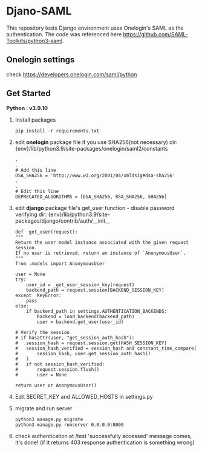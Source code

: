 # Djano-SAML

This repository tests Django environment uses Onelogin's SAML as the authentication.
The code was referenced here https://github.com/SAML-Toolkits/python3-saml.


## Onelogin settings

check https://developers.onelogin.com/saml/python

## Get Started

**Python : v3.9.10**
1. Install packages
	```
	pip install -r requirements.txt
	```
2. edit **onelogin** package file if you use SHA256(not necessary)
dir: {env}/lib/python3.9/site-packages/onelogin/saml2/constants
	```
	.
	.
	# Add this line
	DSA_SHA256 = 'http://www.w3.org/2001/04/xmldsig#dsa-sha256'
	.
	.
	# Edit this line
	DEPRECATED_ALGORITHMS = [DSA_SHA256, RSA_SHA256, SHA256]
	```
3. edit **django** package file's get_user function - disable password verifying
	dir: {env}/lib/python3.9/site-packages/django/contrib/auth/\_\_init__
	```
	def  get_user(request):
	"""
	Return the user model instance associated with the given request session.
	If no user is retrieved, return an instance of `AnonymousUser`.
	"""
	from .models import AnonymousUser

	user = None
	try:
		user_id = _get_user_session_key(request)
		backend_path = request.session[BACKEND_SESSION_KEY]
	except  KeyError:
		pass
	else:
		if backend_path in settings.AUTHENTICATION_BACKENDS:
			backend = load_backend(backend_path)
			user = backend.get_user(user_id)

	# Verify the session
	# if hasattr(user, "get_session_auth_hash"):
	# 	session_hash = request.session.get(HASH_SESSION_KEY)
	# 	session_hash_verified = session_hash and constant_time_compare(
	# 		session_hash, user.get_session_auth_hash()
	# 	)
	# 	if not session_hash_verified:
	# 		request.session.flush()
	# 		user = None

	return user or AnonymousUser()
	```
4. Edit SECRET_KEY and ALLOWED_HOSTS in settings.py

5. migrate and run server
	 ```
	 python3 manage.py migrate
	 python3 manage.py runserver 0.0.0.0:8000
	 ```
6. check authentication at /test
	'successfully accessed' message comes, it's done!
	(if it returns 403 response authentication is something wrong)
